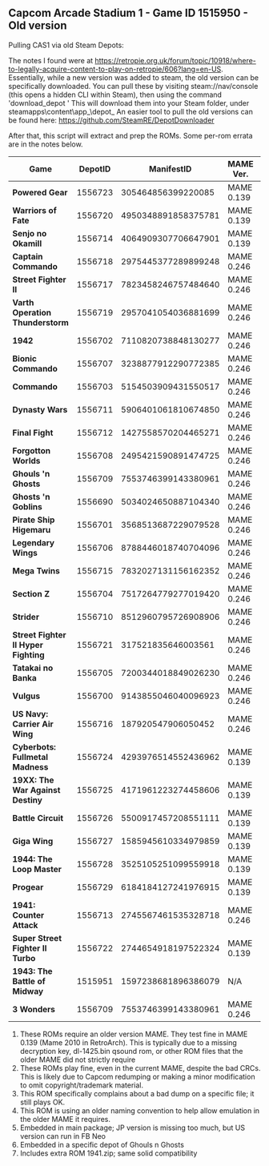 ## Capcom Arcade Stadium 1 - Game ID 1515950 - Old version

Pulling CAS1 via old Steam Depots:

The notes I found were at https://retropie.org.uk/forum/topic/10918/where-to-legally-acquire-content-to-play-on-retropie/606?lang=en-US. 
Essentially, while a new version was added to steam, the old version can be specifically downloaded.
You can pull these by visiting steam://nav/console (this opens a hidden CLI within Steam), then using the command 'download_depot <GameID> <DepotID> <ManifestID>'
This will download them into your Steam folder, under steamapps\content\app_<GameID>\depot_<DepotID>
An easier tool to pull the old versions can be found here: https://github.com/SteamRE/DepotDownloader

After that, this script will extract and prep the ROMs. Some per-rom errata are in the notes below.

 **Game**                             | **DepotID**     | **ManifestID**          | **MAME Ver.**     | **FB Neo**     | **ENG Filename**     | **ENG CRC**     | **JP Filename**     | **JP CRC**     | **Notes**  
---------------------------------|-------------|---------------------|---------------|------------|------------------|-------------|-----------------|------------|-----------  
 **Powered Gear**                     | 1556723     | 305464856399220085  | MAME 0.139    | Y          | pgear.zip        | OK          | N/A             | N/A        | (1)       
 **Warriors of Fate**                 | 1556720     | 4950348891858375781 | MAME 0.139    | Y          | wofu.zip         | Bad         | wofj.zip        | Bad        | (1)       
 **Senjo no Okamill**                 | 1556714     | 4064909307706647901 | MAME 0.139    | N          | N/A              | N/A         | mercsj.zip      | Bad        | (1)       
 **Captain Commando**                 | 1556718     | 2975445377289899248 | MAME 0.246    | Y          | captcomm.zip     | OK          | captcommj.zip   | OK         |           
 **Street Fighter II**                | 1556717     | 7823458246757484640 | MAME 0.246    | Y          | sf2um.zip        | OK          | sf2jl.zip       | OK         |           
 **Varth Operation Thunderstorm**     | 1556719     | 2957041054036881699 | MAME 0.246    | Y          | varth.zip        | OK          | varthj.zip      | OK         |           
 **1942**                             | 1556702     | 7110820738848130277 | MAME 0.246    | Y          | 1942.zip         | OK          | N/A             | OK         |           
 **Bionic Commando**                  | 1556707     | 3238877912290772385 | MAME 0.246    | Y          | bionicc2.zip     | OK          | N/A             | OK         |           
 **Commando**                         | 1556703     | 5154503909431550517 | MAME 0.246    | EN         | commandou.zip    | OK          | commandoj.zip   | Bad        | (2)       
 **Dynasty Wars**                     | 1556711     | 5906401061810674850 | MAME 0.246    | Y          | dynwar.zip       | OK          | dynwarj.zip     | OK         |           
 **Final Fight**                      | 1556712     | 1427558570204465271 | MAME 0.246    | N          | ffightu.zip      | Bad         | ffightj.zip     | Bad        | (2)       
 **Forgotton Worlds**                 | 1556708     | 2495421590891474725 | MAME 0.246    | EN         | forgottnuaa.zip  | OK          | lostwrld.zip    | Bad        | (2)       
 **Ghouls 'n Ghosts**                 | 1556709     | 7553746399143380961 | MAME 0.246    | Y          | ghoulsu.zip      | OK          | daimakai.zip    | OK         |           
 **Ghosts 'n Goblins**                | 1556690     | 5034024650887104340 | MAME 0.246    | Y          | gng.zip          | OK          | makaimurg.zip   | OK         |           
 **Pirate Ship Higemaru**             | 1556701     | 3568513687229079528 | MAME 0.246    | Y          | higemaru.zip     | OK          | N/A             | N/A        |           
 **Legendary Wings**                  | 1556706     | 8788446018740704096 | MAME 0.246    | Y          | lwings.zip       | OK          | lwingsja.zip    | OK         |           
 **Mega Twins**                       | 1556715     | 7832027131156162352 | MAME 0.246    | JP         | mtwins.zip       | Bad         | chikij.zip      | OK         | (2)       
 **Section Z**                        | 1556704     | 7517264779277019420 | MAME 0.246    | Y          | sectionza.zip    | OK          | N/A             | N/A        |           
 **Strider**                          | 1556710     | 8512960795726908906 | MAME 0.246    | EN         | striderua.zip    | OK          | striderjr.zip   | Bad        | (2) (3)   
 **Street Fighter II Hyper Fighting** | 1556721     | 317521835646003561  | MAME 0.246    | Y          | sf2hfu.zip       | OK          | sf2hfj.zip      | OK         |           
 **Tatakai no Banka**                 | 1556705     | 7200344018849026230 | MAME 0.246    | N          | N/A              | N/A         | trojanj.zip     | Bad        | (2)       
 **Vulgus**                           | 1556700     | 9143855046040096923 | MAME 0.246    | N          | vulgus.zip       | Bad         | vulgusj.zip     | Bad        | (2)       
 **US Navy: Carrier Air Wing**        | 1556716     | 187920547906050452  | MAME 0.246    | N          | cawingu.zip      | Bad         | cawingj.zip     | Bad        | (2)       
 **Cyberbots: Fullmetal Madness**     | 1556724     | 4293976514552436962 | MAME 0.139    | N          | cybotsu.zip      | OK          | cybotsj.zip     | OK         | (1)       
 **19XX: The War Against Destiny**    | 1556725     | 4171961223274458606 | MAME 0.139    | N          | 19xx.zip         | Bad?        | 19xxj.zip       | Bad?       | (1) (4)   
 **Battle Circuit**                   | 1556726     | 5500917457208551111 | MAME 0.139    | N          | batcir.zip       | OK          | batcirj.zip     | OK         | (1)       
 **Giga Wing**                        | 1556727     | 1585945610334979859 | MAME 0.139    | N          | gigawing.zip     | OK          | gigawingj.zip   | OK         | (1)       
 **1944: The Loop Master**            | 1556728     | 3525105251099559918 | MAME 0.139    | N          | 1944.zip         | OK          | 1944j.zip       | OK         | (1) (4)   
 **Progear**                          | 1556729     | 6184184127241976915 | MAME 0.139    | N          | progear.zip      | OK          | progearj.zip    | OK         | (1)       
 **1941: Counter Attack**             | 1556713     | 2745567461535328718 | MAME 0.246    | Y          | 1941u.zip        | OK          | 1941j.zip       | OK         | (7)       
 **Super Street Fighter II Turbo**    | 1556722     | 2744654918197522324 | MAME 0.139    | N          | ssf2tu.zip       | OK          | ssf2xj.zip      | Bad        | (1)       
 **1943: The Battle of Midway**       | 1515951     | 1597238681896386079 | N/A           | EN         | 1943u.zip        | OK          | 1943j.zip       | BAD        | (5)       
 **3 Wonders**                        | 1556709     | 7553746399143380961 | MAME 0.246    | Y          | 3wondersu.zip    | OK          | N/A             | N/A        | (6)       




1. These ROMs require an older version MAME. They test fine in MAME 0.139 (Mame 2010 in RetroArch). This is typically due to a missing decryption key, dl-1425.bin qsound rom, or other ROM files that the older MAME did not strictly require
2. These ROMs play fine, even in the current MAME, despite the bad CRCs. This is likely due to Capcom redumping or making a minor modification to omit copyright/trademark material.
3. This ROM specifically complains about a bad dump on a specific file; it still plays OK.
4. This ROM is using an older naming convention to help allow emulation in the older MAME it requires.
5. Embedded in main package; JP version is missing too much, but US version can run in FB Neo
6. Embedded in a specific depot of Ghouls n Ghosts
7. Includes extra ROM 1941.zip; same solid compatibility